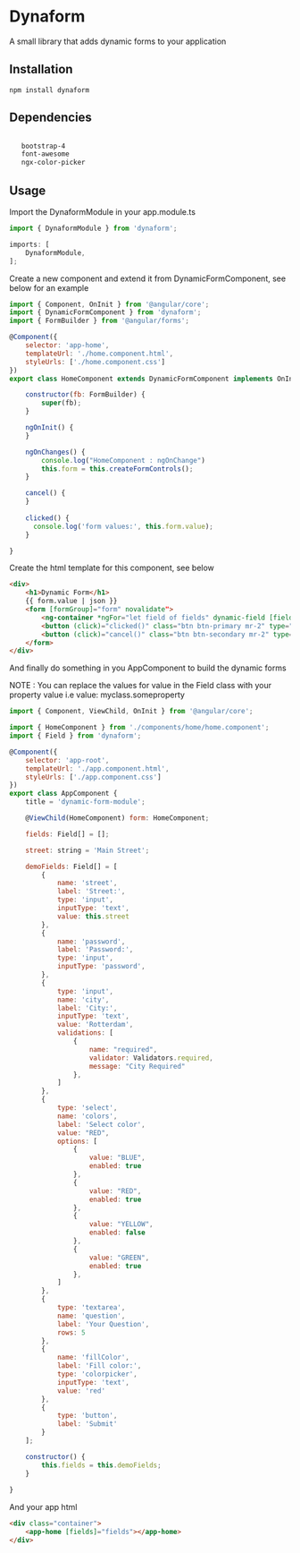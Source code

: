 Dynaform
========

A small library that adds dynamic forms to your application

## Installation

  `npm install dynaform`

## Dependencies
 ```html

    bootstrap-4
    font-awesome
    ngx-color-picker

```

## Usage

Import the DynaformModule in your app.module.ts

```javascript
import { DynaformModule } from 'dynaform';

imports: [
    DynaformModule,
];

```

Create a new component and extend it from DynamicFormComponent, see below for an example

```javascript
import { Component, OnInit } from '@angular/core';
import { DynamicFormComponent } from 'dynaform';
import { FormBuilder } from '@angular/forms';

@Component({
    selector: 'app-home',
    templateUrl: './home.component.html',
    styleUrls: ['./home.component.css']
})
export class HomeComponent extends DynamicFormComponent implements OnInit {

    constructor(fb: FormBuilder) {
        super(fb);
    }

    ngOnInit() {
    }

    ngOnChanges() {
        console.log("HomeComponent : ngOnChange")
        this.form = this.createFormControls();
    }

    cancel() {
    }
    
    clicked() {
      console.log('form values:', this.form.value);
    }

}

```

Create the html template for this component, see below

```html
<div>
    <h1>Dynamic Form</h1>
    {{ form.value | json }}
    <form [formGroup]="form" novalidate">
        <ng-container *ngFor="let field of fields" dynamic-field [field]="field" [group]="form"></ng-container>
        <button (click)="clicked()" class="btn btn-primary mr-2" type="submit">Submit</button>
        <button (click)="cancel()" class="btn btn-secondary mr-2" type="button">Cancel</button>
    </form>
</div>
```

And finally do something in you AppComponent to build the dynamic forms

NOTE : You can replace the values for value in the Field class with your property value i.e value: myclass.someproperty

```javascript
import { Component, ViewChild, OnInit } from '@angular/core';

import { HomeComponent } from './components/home/home.component';
import { Field } from 'dynaform';

@Component({
    selector: 'app-root',
    templateUrl: './app.component.html',
    styleUrls: ['./app.component.css']
})
export class AppComponent {
    title = 'dynamic-form-module';

    @ViewChild(HomeComponent) form: HomeComponent;

    fields: Field[] = [];

    street: string = 'Main Street';

    demoFields: Field[] = [
        {
            name: 'street',
            label: 'Street:',
            type: 'input',
            inputType: 'text',
            value: this.street
        },
        {
            name: 'password',
            label: 'Password:',
            type: 'input',
            inputType: 'password',
        },
        {
            type: 'input',
            name: 'city',
            label: 'City:',
            inputType: 'text',
            value: 'Rotterdam',
            validations: [
                {
                    name: "required",
                    validator: Validators.required,
                    message: "City Required"
                },
            ]
        },
        {
            type: 'select',
            name: 'colors',
            label: 'Select color',
            value: "RED",
            options: [
                {
                    value: "BLUE",
                    enabled: true
                },
                {
                    value: "RED",
                    enabled: true
                },
                {
                    value: "YELLOW",
                    enabled: false
                },
                {
                    value: "GREEN",
                    enabled: true
                },
            ]
        },
        {
            type: 'textarea',
            name: 'question',
            label: 'Your Question',
            rows: 5
        },
        {
            name: 'fillColor',
            label: 'Fill color:',
            type: 'colorpicker',
            inputType: 'text',
            value: 'red'
        },
        {
            type: 'button',
            label: 'Submit'
        }
    ];

    constructor() {
        this.fields = this.demoFields;
    }
   
}

```

And your app html

```html
<div class="container">
    <app-home [fields]="fields"></app-home>
</div>
```


